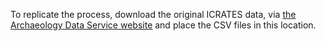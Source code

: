 To replicate the process, download the original ICRATES data, via [the Archaeology Data Service website](https://archaeologydataservice.ac.uk/archives/view/icrates_lt_2018/downloads.cfm) and place the CSV files in this location.